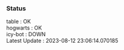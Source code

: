 ### Status


table : OK  
hogwarts : OK  
icy-bot : DOWN  
Latest Update : 2023-08-12 23:06:14.070185
